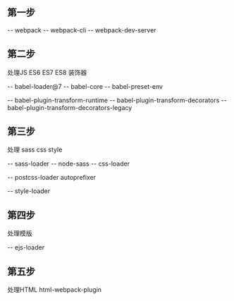## 第一步
-- webpack
-- webpack-cli
-- webpack-dev-server

## 第二步
处理JS ES6 ES7 ES8 装饰器

-- babel-loader@7
-- babel-core
-- babel-preset-env

-- babel-plugin-transform-runtime
-- babel-plugin-transform-decorators
-- babel-plugin-transform-decorators-legacy

## 第三步
处理 sass  css  style

-- sass-loader
-- node-sass
-- css-loader

-- postcss-loader  autoprefixer

-- style-loader

## 第四步
处理模版

-- ejs-loader

## 第五步
处理HTML
html-webpack-plugin